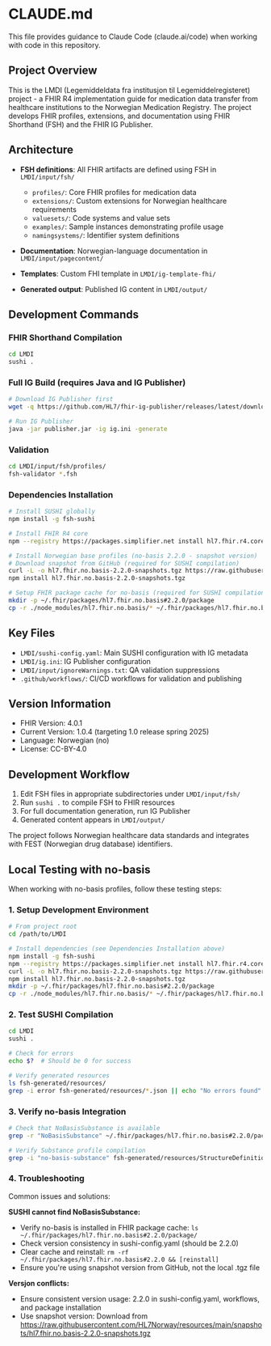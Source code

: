 # CLAUDE.md

This file provides guidance to Claude Code (claude.ai/code) when working with code in this repository.

## Project Overview

This is the LMDI (Legemiddeldata fra institusjon til Legemiddelregisteret) project - a FHIR R4 implementation guide for medication data transfer from healthcare institutions to the Norwegian Medication Registry. The project develops FHIR profiles, extensions, and documentation using FHIR Shorthand (FSH) and the FHIR IG Publisher.

## Architecture

- **FSH definitions**: All FHIR artifacts are defined using FSH in `LMDI/input/fsh/`
  - `profiles/`: Core FHIR profiles for medication data
  - `extensions/`: Custom extensions for Norwegian healthcare requirements  
  - `valuesets/`: Code systems and value sets
  - `examples/`: Sample instances demonstrating profile usage
  - `namingsystems/`: Identifier system definitions

- **Documentation**: Norwegian-language documentation in `LMDI/input/pagecontent/`
- **Templates**: Custom FHI template in `LMDI/ig-template-fhi/`
- **Generated output**: Published IG content in `LMDI/output/`

## Development Commands

### FHIR Shorthand Compilation
```bash
cd LMDI
sushi .
```

### Full IG Build (requires Java and IG Publisher)
```bash
# Download IG Publisher first
wget -q https://github.com/HL7/fhir-ig-publisher/releases/latest/download/publisher.jar

# Run IG Publisher
java -jar publisher.jar -ig ig.ini -generate
```

### Validation
```bash
cd LMDI/input/fsh/profiles/
fsh-validator *.fsh
```

### Dependencies Installation
```bash
# Install SUSHI globally
npm install -g fsh-sushi

# Install FHIR R4 core
npm --registry https://packages.simplifier.net install hl7.fhir.r4.core@4.0.1

# Install Norwegian base profiles (no-basis 2.2.0 - snapshot version)
# Download snapshot from GitHub (required for SUSHI compilation)
curl -L -o hl7.fhir.no.basis-2.2.0-snapshots.tgz https://raw.githubusercontent.com/HL7Norway/resources/main/snapshots/hl7.fhir.no.basis-2.2.0-snapshots.tgz
npm install hl7.fhir.no.basis-2.2.0-snapshots.tgz

# Setup FHIR package cache for no-basis (required for SUSHI compilation)
mkdir -p ~/.fhir/packages/hl7.fhir.no.basis#2.2.0/package
cp -r ./node_modules/hl7.fhir.no.basis/* ~/.fhir/packages/hl7.fhir.no.basis#2.2.0/package
```

## Key Files

- `LMDI/sushi-config.yaml`: Main SUSHI configuration with IG metadata
- `LMDI/ig.ini`: IG Publisher configuration  
- `LMDI/input/ignoreWarnings.txt`: QA validation suppressions
- `.github/workflows/`: CI/CD workflows for validation and publishing

## Version Information

- FHIR Version: 4.0.1
- Current Version: 1.0.4 (targeting 1.0 release spring 2025)
- Language: Norwegian (no)
- License: CC-BY-4.0

## Development Workflow

1. Edit FSH files in appropriate subdirectories under `LMDI/input/fsh/`
2. Run `sushi .` to compile FSH to FHIR resources
3. For full documentation generation, run IG Publisher
4. Generated content appears in `LMDI/output/`

The project follows Norwegian healthcare data standards and integrates with FEST (Norwegian drug database) identifiers.

## Local Testing with no-basis

When working with no-basis profiles, follow these testing steps:

### 1. Setup Development Environment
```bash
# From project root
cd /path/to/LMDI

# Install dependencies (see Dependencies Installation above)
npm install -g fsh-sushi
npm --registry https://packages.simplifier.net install hl7.fhir.r4.core@4.0.1
curl -L -o hl7.fhir.no.basis-2.2.0-snapshots.tgz https://raw.githubusercontent.com/HL7Norway/resources/main/snapshots/hl7.fhir.no.basis-2.2.0-snapshots.tgz
npm install hl7.fhir.no.basis-2.2.0-snapshots.tgz
mkdir -p ~/.fhir/packages/hl7.fhir.no.basis#2.2.0/package
cp -r ./node_modules/hl7.fhir.no.basis/* ~/.fhir/packages/hl7.fhir.no.basis#2.2.0/package
```

### 2. Test SUSHI Compilation
```bash
cd LMDI
sushi .

# Check for errors
echo $?  # Should be 0 for success

# Verify generated resources
ls fsh-generated/resources/
grep -i error fsh-generated/resources/*.json || echo "No errors found"
```

### 3. Verify no-basis Integration
```bash
# Check that NoBasisSubstance is available
grep -r "NoBasisSubstance" ~/.fhir/packages/hl7.fhir.no.basis#2.2.0/package/ || echo "Profile not found"

# Verify Substance profile compilation
grep -i "no-basis-substance" fsh-generated/resources/StructureDefinition-lmdi-substance.json
```

### 4. Troubleshooting
Common issues and solutions:

**SUSHI cannot find NoBasisSubstance:**
- Verify no-basis is installed in FHIR package cache: `ls ~/.fhir/packages/hl7.fhir.no.basis#2.2.0/package/`
- Check version consistency in sushi-config.yaml (should be 2.2.0)
- Clear cache and reinstall: `rm -rf ~/.fhir/packages/hl7.fhir.no.basis#2.2.0 && [reinstall]`
- Ensure you're using snapshot version from GitHub, not the local .tgz file

**Versjon conflicts:**
- Ensure consistent version usage: 2.2.0 in sushi-config.yaml, workflows, and package installation
- Use snapshot version: Download from https://raw.githubusercontent.com/HL7Norway/resources/main/snapshots/hl7.fhir.no.basis-2.2.0-snapshots.tgz